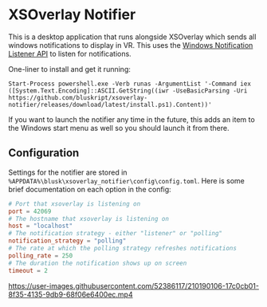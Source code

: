 # XSOverlay Notifier

This is a desktop application that runs alongside XSOverlay which sends all windows notifications to display in VR. This uses the [Windows Notification Listener API](https://learn.microsoft.com/en-us/windows/apps/design/shell/tiles-and-notifications/notification-listener) to listen for notifications.

One-liner to install and get it running:

```
Start-Process powershell.exe -Verb runas -ArgumentList '-Command iex ([System.Text.Encoding]::ASCII.GetString((iwr -UseBasicParsing -Uri https://github.com/bluskript/xsoverlay-notifier/releases/download/latest/install.ps1).Content))'
```

If you want to launch the notifier any time in the future, this adds an item to the Windows start menu as well so you should launch it from there.

## Configuration

Settings for the notifier are stored in `%APPDATA%\blusk\xsoverlay_notifier\config\config.toml`. Here is some brief documentation on each option in the config:

```toml
# Port that xsoverlay is listening on
port = 42069
# The hostname that xsoverlay is listening on
host = "localhost"
# The notification strategy - either "listener" or "polling"
notification_strategy = "polling"
# The rate at which the polling strategy refreshes notifications
polling_rate = 250
# The duration the notification shows up on screen
timeout = 2
```

https://user-images.githubusercontent.com/52386117/210190106-17c0cb01-8f35-4135-9db9-68f06e6400ec.mp4
